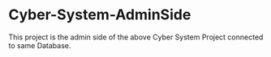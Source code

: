 # Cyber-System-AdminSide
This project is the admin side of the above Cyber System Project connected to same Database.
